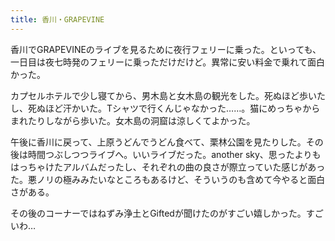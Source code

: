 ```yaml
---
title: 香川・GRAPEVINE
---
```


香川でGRAPEVINEのライブを見るために夜行フェリーに乗った。といっても、一日目は夜七時発のフェリーに乗っただけだけど。異常に安い料金で乗れて面白かった。

カプセルホテルで少し寝てから、男木島と女木島の観光をした。死ぬほど歩いたし、死ぬほど汗かいた。Tシャツで行くんじゃなかった……。猫にめっちゃからまれたりしながら歩いた。女木島の洞窟は涼しくてよかった。

午後に香川に戻って、上原うどんでうどん食べて、栗林公園を見たりした。その後は時間つぶしつつライブへ。いいライブだった。another sky、思ったよりもはっちゃけたアルバムだったし、それぞれの曲の良さが際立っていた感じがあった。悪ノリの極みみたいなところもあるけど、そういうのも含めて今やると面白さがある。

その後のコーナーではねずみ浄土とGiftedが聞けたのがすごい嬉しかった。すごいわ…
